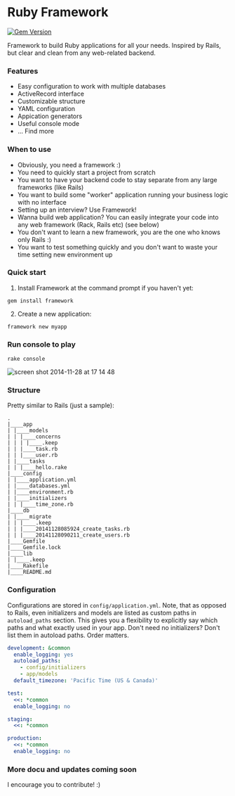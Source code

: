 Ruby Framework
=========

[![Gem Version](https://badge.fury.io/rb/framework.svg)](http://badge.fury.io/rb/framework)

Framework to build Ruby applications for all your needs. Inspired by Rails, but clear and clean from any web-related backend.

### Features

- Easy configuration to work with multiple databases
- ActiveRecord interface
- Customizable structure
- YAML configuration
- Appication generators
- Useful console mode
- ... Find more

### When to use

- Obviously, you need a framework :)
- You need to quickly start a project from scratch 
- You want to have your backend code to stay separate from any large frameworks (like Rails)
- You want to build some "worker" application running your business logic with no interface
- Setting up an interview? Use Framework!
- Wanna build web application? You can easily integrate your code into any web framework (Rack, Rails etc) (see below)
- You don't want to learn a new framework, you are the one who knows only Rails :)
- You want to test something quickly and you don't want to waste your time setting new environment up

### Quick start

1) Install Framework at the command prompt if you haven't yet:

```shell
gem install framework
```

2) Create a new application:

```shell
framework new myapp
```

### Run console to play

```shell
rake console
```

![screen shot 2014-11-28 at 17 14 48](https://cloud.githubusercontent.com/assets/370635/5226522/dcfbdc42-7719-11e4-9af9-602d1e68e0fa.png)

### Structure

Pretty similar to Rails (just a sample):

```
.
|____app
| |____models
| | |____concerns
| | | |____.keep
| | |____task.rb
| | |____user.rb
| |____tasks
| | |____hello.rake
|____config
| |____application.yml
| |____databases.yml
| |____environment.rb
| |____initializers
| | |____time_zone.rb
|____db
| |____migrate
| | |____.keep
| | |____20141128085924_create_tasks.rb
| | |____20141128090211_create_users.rb
|____Gemfile
|____Gemfile.lock
|____lib
| |____.keep
|____Rakefile
|____README.md
```

### Configuration

Configurations are stored in `config/application.yml`. Note, that as opposed to Rails, even initializers and models are listed as custom paths in `autoload_paths` section. This gives you a flexibility to explicitly say which paths and what exactly used in your app. Don't need no initializers? Don't list them in autoload paths. Order matters.

```yaml
development: &common
  enable_logging: yes
  autoload_paths:
    - config/initializers
    - app/models
  default_timezone: 'Pacific Time (US & Canada)'

test:
  <<: *common
  enable_logging: no

staging:
  <<: *common

production:
  <<: *common
  enable_logging: no
```

### More docu and updates coming soon

I encourage you to contribute! :)
